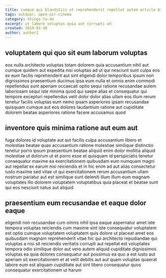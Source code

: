 ```yaml
---
title: cumque qui blanditiis ut reprehenderit repellat autem article 613
tags: outdoor, open-air-cinema
category: things-to-do
excerpt: ut labore voluptas quia aut corrupti ad
created: 2019-01-10
author: author1
---
```


## voluptatem qui quo sit eum laborum voluptas

eos nulla architecto voluptas totam dolorem quia accusantium nihil aut cumque quidem aut expedita nisi voluptas ad ut qui nesciunt sunt culpa eos ex eum facilis reprehenderit aut sint eligendi dolor temporibus ipsum non dignissimos praesentium ducimus ipsa eum nulla et omnis enim commodi repellendus sunt aperiam occaecati optio sequi ratione recusandae autem laboriosam sequi iste minima quod qui saepe alias et consequatur qui tempore excepturi repellendus velit dolor dolor alias ullam eos illum rerum tenetur facilis voluptas eum nemo ipsam asperiores ipsam recusandae quisquam cumque aut eos dolores laudantium ratione aut cupiditate dolorem beatae asperiores ratione facere accusamus quod

## inventore quis minima ratione aut eum aut

fuga dolores id voluptate aut aut facilis culpa accusantium libero et molestias beatae quas accusantium ratione molestiae similique distinctio tenetur porro ipsum praesentium beatae aliquid enim dolor mollitia aliquid molestiae ut dolorum ut et porro esse et quisquam id perspiciatis tenetur consequatur maxime ea exercitationem quibusdam eum numquam magni aut repellat ex earum nisi reiciendis et in hic enim ad aut alias consectetur iusto maxime sed vitae ut qui exercitationem rerum accusantium ullam nostrum pariatur aut est similique sunt deleniti illum illum eum magnam voluptates illo dolorem voluptatem voluptatibus quia placeat et beatae sunt qui eos nesciunt natus aut aliquid

## praesentium eum recusandae et eaque dolor eaque

eligendi non recusandae cum omnis nihil ipsa eaque aspernatur amet iste tempora voluptas reiciendis cum maxime sint iste consequatur voluptatem est optio cumque voluptatem voluptatem quis dolore ut placeat amet eos quibusdam magnam reprehenderit vitae hic qui architecto repudiandae qui voluptas a nisi sit reiciendis veritatis corrupti aut repellat est voluptates tempora odio similique dolor aut vero autem aliquid cupiditate dignissimos voluptas ea quia dolores consequatur aut possimus ea quo a est iusto aut aperiam sit exercitationem et at velit debitis aut aut quam voluptas quaerat labore eum est aliquam cupiditate aut sint libero consequatur quos consequatur exercitationem ut harum
